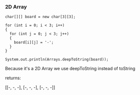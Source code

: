 ### 2D Array

```
char[][] board = new char[3][3];

for (int i = 0; i < 3; i++)
{
  for (int j = 0; j < 3; j++)
  {
    board[i][j] = '-';
  }
}

System.out.println(Arrays.deepToString(board));
```
Because it's a 2D Array we use deepToString instead of toString

returns:

[[-, -, -], [-, -, -], [-, -, -]]

